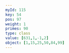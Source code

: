 ```yaml
---
myId: 115
key: 54
pos: 97
weight: 1
primes: 90
type: class
value: [631,1,-1,2]
object: [1,15,25,50,84,99]
---
```

